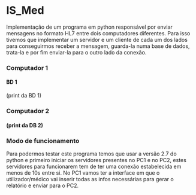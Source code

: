 # IS_Med 
Implementação de um programa em python responsável por enviar mensagens no formato HL7 entre dois computadores diferentes.
Para isso tivemos que implementar um servidor e um cliente de cada um dos lados para conseguirmos receber a mensagem, guarda-la
numa base de dados, trata-la e por fim enviar-la para o outro lado da conexão.


### Computador 1

#### BD 1
(print da BD 1)

### Computador 2

#### (print da DB 2)


### Modo de funcionamento
Para podermos testar este programa temos que usar a versão 2.7 do python e primeiro iniciar os servidores presentes no PC1 e no PC2,
estes servidores para funcionarem tem de ter uma conexão estabelecida em menos de 10s entre si. No PC1 vamos ter a interface em que o 
utilizador/médico vai inserir todas as infos necessárias para gerar o relatório e enviar para o PC2.
